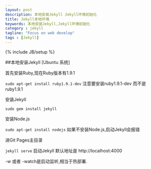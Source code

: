 ```yaml
---
layout: post
description: 本地安装Jekyll Jekyll环境初始化
title: Jekyll本地环境
keywords: 本地安装Jekyll,Jekyll环境初始化
category : jekyll
tagline: "Focus on web develop"
tags : [Jekyll]
---
```

{% include JB/setup %}

##本地安装Jekyll  [Ubuntu 系统]

首先安装Ruby,现在Ruby版本有1.9.1

`sudo apt-get install ruby1.9.1-dev` 注意要安装ruby1.9.1-dev 而不是ruby1.9.1

安装Jekyll

`sudo gem install jekyll`

安装Node.js

`sudo apt-get install nodejs` 如果不安装Node.js,启动Jekyll会报错

进Git Pages主目录

`jekyll serve`  启动Jekyll 默认地址是 http://localhost:4000

-w 或者 -watch是启动监听,相当于热部署.



